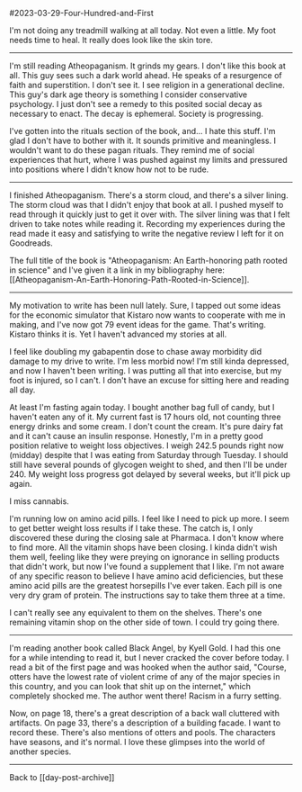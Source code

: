 #2023-03-29-Four-Hundred-and-First

I'm not doing any treadmill walking at all today.  Not even a little.  My foot needs time to heal.  It really does look like the skin tore.

---
I'm still reading Atheopaganism.  It grinds my gears.  I don't like this book at all.  This guy sees such a dark world ahead.  He speaks of a resurgence of faith and superstition.  I don't see it.  I see religion in a generational decline.  This guy's dark age theory is something I consider conservative psychology.  I just don't see a remedy to this posited social decay as necessary to enact.  The decay is ephemeral.  Society is progressing.

I've gotten into the rituals section of the book, and...  I hate this stuff.  I'm glad I don't have to bother with it.  It sounds primitive and meaningless.  I wouldn't want to do these pagan rituals.  They remind me of social experiences that hurt, where I was pushed against my limits and pressured into positions where I didn't know how not to be rude.

---
I finished Atheopaganism.  There's a storm cloud, and there's a silver lining.  The storm cloud was that I didn't enjoy that book at all.  I pushed myself to read through it quickly just to get it over with.  The silver lining was that I felt driven to take notes while reading it.  Recording my experiences during the read made it easy and satisfying to write the negative review I left for it on Goodreads.

The full title of the book is "Atheopaganism: An Earth-honoring path rooted in science" and I've given it a link in my bibliography here:  [[Atheopaganism-An-Earth-Honoring-Path-Rooted-in-Science]].

---
My motivation to write has been null lately.  Sure, I tapped out some ideas for the economic simulator that Kistaro now wants to cooperate with me in making, and I've now got 79 event ideas for the game.  That's writing.  Kistaro thinks it is.  Yet I haven't advanced my stories at all.

I feel like doubling my gabapentin dose to chase away morbidity did damage to my drive to write.  I'm less morbid now!  I'm still kinda depressed, and now I haven't been writing.  I was putting all that into exercise, but my foot is injured, so I can't.  I don't have an excuse for sitting here and reading all day.

At least I'm fasting again today.  I bought another bag full of candy, but I haven't eaten any of it.  My current fast is 17 hours old, not counting three energy drinks and some cream.  I don't count the cream.  It's pure dairy fat and it can't cause an insulin response.  Honestly, I'm in a pretty good position relative to weight loss objectives.  I weigh 242.5 pounds right now (midday) despite that I was eating from Saturday through Tuesday.  I should still have several pounds of glycogen weight to shed, and then I'll be under 240.  My weight loss progress got delayed by several weeks, but it'll pick up again.

I miss cannabis.

I'm running low on amino acid pills.  I feel like I need to pick up more.  I seem to get better weight loss results if I take these.  The catch is, I only discovered these during the closing sale at Pharmaca.  I don't know where to find more.  All the vitamin shops have been closing.  I kinda didn't wish them well, feeling like they were preying on ignorance in selling products that didn't work, but now I've found a supplement that I like.  I'm not aware of any specific reason to believe I have amino acid deficiencies, but these amino acid pills are the greatest horsepills I've ever taken.  Each pill is one very dry gram of protein.  The instructions say to take them three at a time.

I can't really see any equivalent to them on the shelves.  There's one remaining vitamin shop on the other side of town.  I could try going there.

---
I'm reading another book called Black Angel, by Kyell Gold.  I had this one for a while intending to read it, but I never cracked the cover before today.  I read a bit of the first page and was hooked when the author said, "Course, otters have the lowest rate of violent crime of any of the major species in this country, and you can look that shit up on the internet," which completely shocked me.  The author went there!  Racism in a furry setting.

Now, on page 18, there's a great description of a back wall cluttered with artifacts.  On page 33, there's a description of a building facade.  I want to record these.  There's also mentions of otters and pools.  The characters have seasons, and it's normal.  I love these glimpses into the world of another species.

---
Back to [[day-post-archive]]